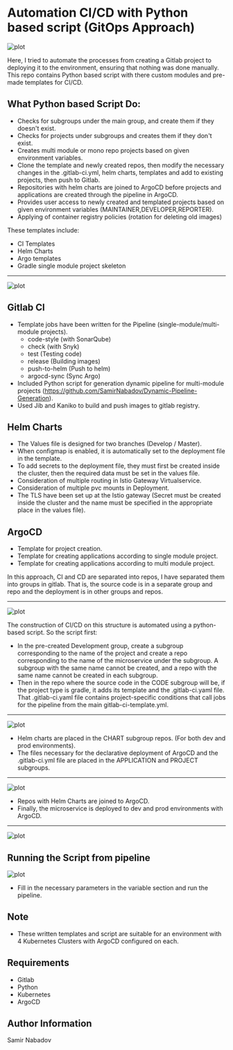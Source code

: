 __Automation CI/CD with Python based script (GitOps Approach)__
================================

![plot](./images/gitlab_argo.png)

Here, I tried to automate the processes from creating a Gitlab project to deploying it to the environment, ensuring that nothing was done manually. This repo contains Python based script with there custom modules and pre-made templates for CI/CD.


What Python based Script Do:
------------
* Checks for subgroups under the main group, and create them if they doesn't exist.
* Checks for projects under subgroups and creates them if they don't exist.
* Creates multi module or mono repo projects based on given environment variables.
* Clone the template and newly created repos, then modify the necessary changes in the .gitlab-ci.yml, helm charts, templates and add to existing projects, then push to Gitlab.
* Repositories with helm charts are joined to ArgoCD before projects and applications are created through the pipeline in ArgoCD.
* Provides user access to newly created and templated projects based on given environment variables (MAINTAINER,DEVELOPER,REPORTER).
* Applying of container registry policies (rotation for deleting old images)

These templates include:
* CI Templates
* Helm Charts
* Argo templates
* Gradle single module project skeleton

-------------------------------------------
![plot](./images/cicd-template.png)


Gitlab CI
------------
* Template jobs have been written for the Pipeline (single-module/multi-module projects).
    - code-style (with SonarQube)
    - check (with Snyk)
    - test (Testing code)
    - release (Building images)
    - push-to-helm (Push to helm)
    - argocd-sync (Sync Argo)
* Included Python script for generation dynamic pipeline for multi-module projects (https://github.com/SamirNabadov/Dynamic-Pipeline-Generation).
* Used Jib and Kaniko to build and push images to gitlab registry.

Helm Charts
------------
* The Values file is designed for two branches (Develop / Master).
* When configmap is enabled, it is automatically set to the deployment file in the template.
* To add secrets to the deployment file, they must first be created inside the cluster, then the required data must be set in the values file.
* Consideration of multiple routing in Istio Gateway Virtualservice.
* Consideration of multiple pvc mounts in Deployment.
* The TLS have been set up at the Istio gateway (Secret must be created inside the cluster and the name must be specified in the appropriate place in the values file).

ArgoCD
------------
* Template for project creation.
* Template for creating applications according to single module project.
* Template for creating applications according to multi module project.

In this approach, CI and CD are separated into repos, I have separated them into groups in gitlab. That is, the source code is in a separate group and repo and the deployment is in other groups and repos.

-------------------------------------------
![plot](./images/cicd-repo-structure.png)


The construction of CI/CD on this structure is automated using a python-based script. So the script first:
* In the pre-created Development group, create a subgroup corresponding to the name of the project and create a repo corresponding to the name of the microservice under the subgroup. A subgroup with the same name cannot be created, and a repo with the same name cannot be created in each subgroup.
* Then in the repo where the source code in the CODE subgroup will be, if the project type is gradle, it adds its template and the .gitlab-ci.yaml file. That .gitlab-ci.yaml file contains project-specific conditions that call jobs for the pipeline from the main gitlab-ci-template.yml.

-------------------------------------------
![plot](./images/pipeline_in_source_code.png)


* Helm charts are placed in the CHART subgroup repos. (For both dev and prod environments).
* The files necessary for the declarative deployment of ArgoCD and the .gitlab-ci.yml file are placed in the APPLICATION and PROJECT subgroups.

-------------------------------------------
![plot](./images/application_pipeline.png)

* Repos with Helm Charts are joined to ArgoCD.
* Finally, the microservice is deployed to dev and prod environments with ArgoCD.

-------------------------------------------
![plot](./images/argocd_application.png)


Running the Script from pipeline
------------
![plot](./images/run_pipeline.png)


* Fill in the necessary parameters in the variable section and run the pipeline.

__Note__
------------
* These written templates and script are suitable for an environment with 4 Kubernetes Clusters with ArgoCD configured on each.

__Requirements__
------------
* Gitlab
* Python
* Kubernetes
* ArgoCD

__Author Information__
------------------

Samir Nabadov
